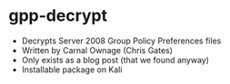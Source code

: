 <!SLIDE bullets incremental>

# gpp-decrypt

* Decrypts Server 2008 Group Policy Preferences files
* Written by Carnal Ownage (Chris Gates)
* Only exists as a blog post (that we found anyway)
* Installable package on Kali
